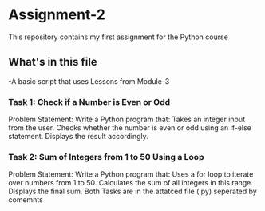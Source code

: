 # Assignment-2
This repository contains my first assignment for the Python course

## What's in this file
-A basic script that uses Lessons from Module-3

### Task 1: Check if a Number is Even or Odd
Problem Statement: Write a Python program that:
Takes an integer input from the user.
Checks whether the number is even or odd using an if-else statement.
Displays the result accordingly.

### Task 2: Sum of Integers from 1 to 50 Using a Loop
Problem Statement: Write a Python program that:
Uses a for loop to iterate over numbers from 1 to 50.
Calculates the sum of all integers in this range.
Displays the final sum.
Both Tasks are in the attatced file (.py) seperated by comemnts
